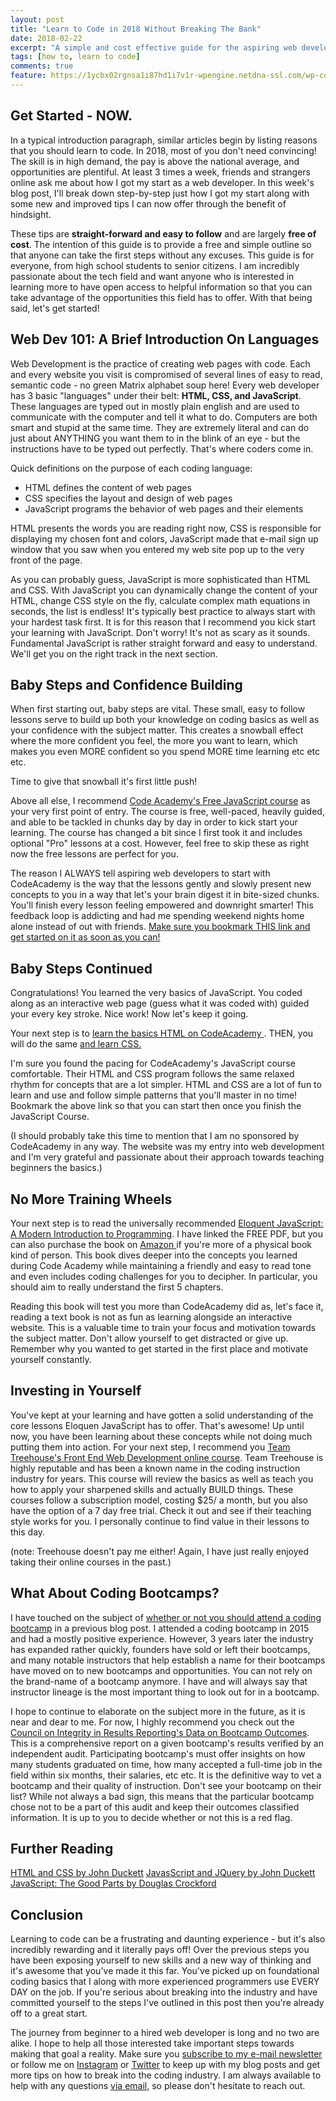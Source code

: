 ```yaml
---
layout: post
title: "Learn to Code in 2018 Without Breaking The Bank"
date: 2018-02-22
excerpt: "A simple and cost effective guide for the aspiring web developer. I look back on my experiences as a coding newbie and draw on my ywears of experience in the industry to get you that best information that will get you started fast!"
tags: [how to, learn to code]
comments: true
feature: https://1ycbx02rgnsa1i87hd1i7v1r-wpengine.netdna-ssl.com/wp-content/uploads/2015/01/cat-lady-e1421905749447.jpg
---
```


<h2>Get Started - NOW.</h2>
In a typical introduction paragraph, similar articles begin by listing reasons that you should learn to code. In 2018, most of you don't need convincing! The skill is in high demand, the pay is above the national average, and opportunities are plentiful. At least 3 times a week, friends and strangers online ask me about how I got my start as a web developer. In this week's blog post, I'll break down step-by-step just how I got my start along with some new and improved tips I can now offer through the benefit of hindsight. 

These tips are <strong>straight-forward and easy to follow</strong> and are largely <strong>free of cost</strong>. The intention of this guide is to provide a free and simple outline so that anyone can take the first steps without any excuses. This guide is for everyone, from high school students to senior citizens. I am incredibly passionate about the tech field and want anyone who is interested in learning more to have open access to helpful information so that you can take advantage of the opportunities this field has to offer. With that being said, let's get started!


<h2>Web Dev 101: A Brief Introduction On Languages</h2>
Web Development is the practice of creating web pages with code. Each and every website you visit is compromised of several lines of easy to read, semantic code - no green Matrix alphabet soup here! Every web developer has 3 basic "languages" under their belt: <strong>HTML, CSS, and JavaScript</strong>. These languages are typed out in mostly plain english and are used to communicate with the computer and tell it what to do. Computers are both smart and stupid at the same time. They are extremely literal and can do just about ANYTHING you want them to in the blink of an eye - but the instructions have to be typed out perfectly. That's where coders come in.  

Quick definitions on the purpose of each coding language: 
* HTML defines the content of web pages
* CSS specifies the layout and design of web pages
* JavaScript programs the behavior of web pages and their elements

HTML presents the words you are reading right now, CSS is responsible for displaying my chosen font and colors, JavaScript made that e-mail sign up window that you saw when you entered my web site pop up to the very front of the page. 


As you can probably guess, JavaScript is more sophisticated than HTML and CSS. With JavaScript you can dynamically change the content of your HTML, change CSS style on the fly, calculate complex math equations in seconds, the list is endless! It's typically best practice to always start with your hardest task first. It is for this reason that I recommend you kick start your learning with JavaScript. Don't worry! It's not as scary as it sounds. Fundamental JavaScript is rather straight forward and easy to understand. We'll get you on the right track in the next section. 

<h2>Baby Steps and Confidence Building</h2>
When first starting out, baby steps are vital. These small, easy to follow lessons serve to build up both your knowledge on coding basics as well as your confidence with the subject matter. This creates a snowball effect where the more confident you feel, the more you want to learn, which makes you even MORE confident so you spend MORE time learning etc etc etc. 

Time to give that snowball it's first little push!

Above all else, I recommend <a href="https://www.codecademy.com/learn/introduction-to-javascript" target="_blank">Code Academy's Free JavaScript course</a> as your very first point of entry. The course is free, well-paced, heavily guided, and able to be tackled in chunks day by day in order to kick start your learning. The course has changed a bit since I first took it and includes optional "Pro" lessons at a cost. However, feel free to skip these as right now the free lessons are perfect for you. 

The reason I ALWAYS tell aspiring web developers to start with CodeAcademy is the way that the lessons gently and slowly present new concepts to you in a way that let's your brain digest it in bite-sized chunks. You'll finish every lesson feeling empowered and downright smarter! This feedback loop is addicting and had me spending weekend nights home alone instead of out with friends. <a href="https://www.codecademy.com/learn/introduction-to-javascript" target="_blank">Make sure you bookmark THIS link and get started on it as soon as you can!</a>


<h2>Baby Steps Continued</h2>  
Congratulations! You learned the very basics of JavaScript. You coded along as an interactive web page (guess what it was coded with) guided your every key stroke. Nice work! Now let's keep it going. 

Your next step is to <a href="https://www.codecademy.com/learn/learn-html" target="_blank"> learn the basics HTML on CodeAcademy </a>.
THEN, you will do the same <a href="https://www.codecademy.com/learn/learn-css">and learn CSS.</a>

I'm sure you found the pacing for CodeAcademy's JavaScript course comfortable. Their HTML and CSS program follows the same relaxed rhythm for concepts that are a lot simpler. HTML and CSS are a lot of fun to learn and use and follow simple patterns that you'll master in no time! Bookmark the above link so that you can start then once you finish the JavaScript Course.

(I should probably take this time to mention that I am no sponsored by CodeAcademy in any way. The website was my entry into web development and I'm very grateful and passionate about their approach towards teaching beginners the basics.)


<h2>No More Training Wheels</h2>
Your next step is to read the universally recommended <a href="https://eloquentjavascript.net/3rd_edition/Eloquent_JavaScript.pdf" target="_blank">Eloquent JavaScript: A Modern Introduction to Programming</a>. I have linked the FREE PDF, but you can also purchase the book on <a href="http://a.co/bjx8Xqt" target="_blank">Amazon </a> if you're more of a physical book kind of person. This book dives deeper into the concepts you learned during Code Academy while maintaining a friendly and easy to read tone and even includes coding challenges for you to decipher. In particular, you should aim to really understand the first 5 chapters. 

Reading this book will test you more than CodeAcademy did as, let's face it, reading a text book is not as fun as learning alongside an interactive website. This is a valuable time to train your focus and motivation towards the subject matter. Don't allow yourself to get distracted or give up. Remember why you wanted to get started in the first place and motivate yourself constantly. 

<h2>Investing in Yourself</h2>
You've kept at your learning and have gotten a solid understanding of the core lessons Eloquen JavaScript has to offer. That's awesome! Up until now, you have been learning about these concepts while not doing much putting them into action. For your next step, I recommend you <a href="https://teamtreehouse.com/tracks/front-end-web-development" target="blank">Team Treehouse's Front End Web Development online course</a>.  Team Treehouse is highly reputable and has been a known name in the coding instruction industry for years. This course will review the basics as well as teach you how to apply your sharpened skills and actually BUILD things. These courses follow a subscription model, costing $25/ a month, but you also have the option of a 7 day free trial. Check it out and see if their teaching style works for you.  I personally continue to find value in their lessons to this day. 

(note: Treehouse doesn't pay me either! Again, I have just really enjoyed taking their online courses in the past.)

<h2>What About Coding Bootcamps?</h2> 
I have touched on the subject of <a href="http://luisrochadev.com/should-i-join-a-coding-bootcamp-in-2018/" target="_blank"> whether or not you should attend a coding bootcamp</a> in a previous blog post. I attended a coding bootcamp in 2015 and had a mostly positive experience. However, 3 years later the industry has expanded rather quickly, founders have sold or left their bootcamps, and many notable instructors that help establish a name for their bootcamps have moved on to new bootcamps and opportunities. You can not rely on the brand-name of a bootcamp anymore. I have and will always say that instructor lineage is the most important thing to look out for in a bootcamp.

I hope to continue to elaborate on the subject more in the future, as it is near and dear to me. For now, I highly recommend you check out the <a href="https://cirr.org/data" target="_blank">Council on Integrity in Results Reporting's Data on Bootcamp Outcomes</a>. This is a comprehensive report on a given bootcamp's results verified by an independent audit. Participating bootcamp's must offer insights on how many students graduated on time,
how many accepted a full-time job in the field within six months, their salaries, etc etc. It is the definitive way to vet a bootcamp and their quality of instruction. Don't see your bootcamp on their list? While not always a bad sign, this means that the particular bootcamp chose not to be a part of this audit and keep their outcomes classified information. It is up to you to decide whether or not this is a red flag.  


<h2>Further Reading</h2>
<a href="http://a.co/d2Qh3y1" target="_blank">HTML and CSS by John Duckett</a>
<a href="http://a.co/0WiSwad" target="_blank">JavasScript and JQuery by John Duckett</a>
<a href="http://a.co/7Cfcree" target="_blank">JavaScript: The  Good Parts by Douglas Crockford</a>


<h2>Conclusion</h2>
Learning to code can be a frustrating and daunting experience - but it's also incredibly rewarding and it literally pays off! Over the previous steps you have been exposing yourself to new skills and a new way of thinking and it's awesome that you've made it this far. You've picked up on foundational coding basics that I along with more experienced programmers use EVERY DAY on the job. If you're serious about breaking into the industry and have committed yourself to the steps I've outlined in this post then you're already off to a great start. 


The journey from beginner to a hired web developer is long and no two are alike. I hope to help all those interested take important steps towards making that goal a reality. Make sure you <a href="#mc_embed_signup" target="_blank">subscribe to my e-mail newsletter</a> or follow me on <a href="https://www.instagram.com/luisrochadev/" target="_blank">Instagram</a> or <a href="https://twitter.com/luisrochadev" target="_blank">Twitter</a> to keep up with my blog posts and get more tips on how to break into the coding industry. I am always available to help with any questions <a href="mailto:luisrochadev@gmail.com"> via email</a>, so please don't hesitate to reach out.  
